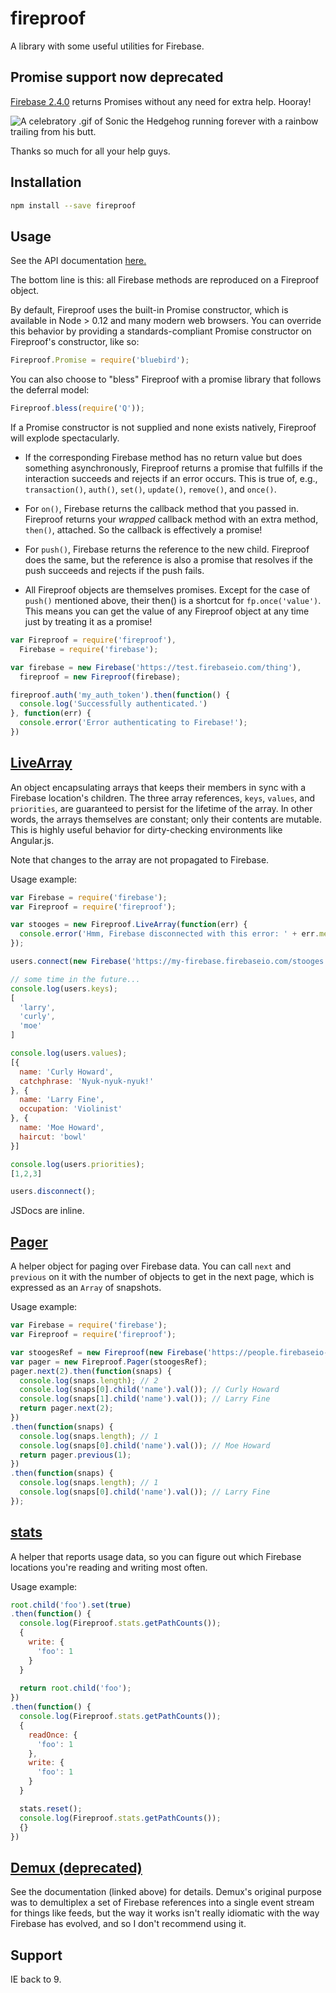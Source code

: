 
fireproof
=========

A library with some useful utilities for Firebase.

## Promise support now deprecated

[Firebase 2.4.0](https://www.firebase.com/docs/web/changelog.html) returns Promises without any need for extra help. Hooray!

![A celebratory .gif of Sonic the Hedgehog running forever with a rainbow trailing from his butt.](http://30.media.tumblr.com/tumblr_lvyx3aVWsS1qcmpuao1_500.gif)

Thanks so much for all your help guys.

## Installation
```bash
npm install --save fireproof
```

## Usage

See the API documentation [here.](https://github.com/casetext/fireproof/blob/master/api.md)

The bottom line is this: all Firebase methods are reproduced on a Fireproof object.

By default, Fireproof uses the built-in Promise constructor, which is available in Node > 0.12 and many modern web browsers. You can override this behavior by providing a standards-compliant Promise constructor on Fireproof's constructor, like so:

```js
Fireproof.Promise = require('bluebird');
```

You can also choose to "bless" Fireproof with a promise library that follows the deferral model:

```js
Fireproof.bless(require('Q'));
```

If a Promise constructor is not supplied and none exists natively, Fireproof will explode spectacularly.

- If the corresponding Firebase method has no return value but does something asynchronously, Fireproof returns a promise that fulfills if the interaction succeeds and rejects if an error occurs. This is true of, e.g., ```transaction()```, ```auth()```, ```set()```, ```update()```, ```remove()```, and ```once()```.

- For ```on()```, Firebase returns the callback method that you passed in. Fireproof returns your _wrapped_ callback method with an extra method, ```then()```, attached. So the callback is effectively a promise!

- For ```push()```, Firebase returns the reference to the new child. Fireproof does the same, but the reference is also a promise that resolves if the push
succeeds and rejects if the push fails.

- All Fireproof objects are themselves promises. Except for the case of
```push()``` mentioned above, their then() is a shortcut for
```fp.once('value')```. This means you can get the value of any Fireproof object
at any time just by treating it as a promise!

```javascript
var Fireproof = require('fireproof'),
  Firebase = require('firebase');

var firebase = new Firebase('https://test.firebaseio.com/thing'),
  fireproof = new Fireproof(firebase);

fireproof.auth('my_auth_token').then(function() {
  console.log('Successfully authenticated.')
}, function(err) {
  console.error('Error authenticating to Firebase!');
})
```

## [LiveArray](https://github.com/casetext/fireproof/blob/master/api.md#Fireproof.LiveArray)

An object encapsulating arrays that keeps their members in sync with a Firebase location's children. The three array references, `keys`, `values`, and `priorities`, are guaranteed to persist for the lifetime of the array. In other words, the arrays themselves are constant; only their contents are mutable. This is highly useful behavior for dirty-checking environments like Angular.js.

Note that changes to the array are not propagated to Firebase.

Usage example:

```js
var Firebase = require('firebase');
var Fireproof = require('fireproof');

var stooges = new Fireproof.LiveArray(function(err) {
  console.error('Hmm, Firebase disconnected with this error: ' + err.message);
});

users.connect(new Firebase('https://my-firebase.firebaseio.com/stooges'));

// some time in the future...
console.log(users.keys);
[
  'larry',
  'curly',
  'moe'
]

console.log(users.values);
[{
  name: 'Curly Howard',
  catchphrase: 'Nyuk-nyuk-nyuk!'
}, {
  name: 'Larry Fine',
  occupation: 'Violinist'
}, {
  name: 'Moe Howard',
  haircut: 'bowl'
}]

console.log(users.priorities);
[1,2,3]

users.disconnect();

```
JSDocs are inline.

## [Pager](https://github.com/casetext/fireproof/blob/master/api.md#Fireproof.Pager)

A helper object for paging over Firebase data. You can call `next` and `previous` on it with the number of objects to get in the next page, which is expressed as an `Array` of snapshots.

Usage example:

```js
var Firebase = require('firebase');
var Fireproof = require('fireproof');

var stoogesRef = new Fireproof(new Firebase('https://people.firebaseio-demo.com/stooges'));
var pager = new Fireproof.Pager(stoogesRef);
pager.next(2).then(function(snaps) {
  console.log(snaps.length); // 2
  console.log(snaps[0].child('name').val()); // Curly Howard
  console.log(snaps[1].child('name').val()); // Larry Fine
  return pager.next(2);
})
.then(function(snaps) {
  console.log(snaps.length); // 1
  console.log(snaps[0].child('name').val()); // Moe Howard
  return pager.previous(1);
})
.then(function(snaps) {
  console.log(snaps.length); // 1
  console.log(snaps[0].child('name').val()); // Larry Fine
});
```

## [stats](https://github.com/casetext/fireproof/blob/master/api.md#Fireproof.stats)

A helper that reports usage data, so you can figure out which Firebase locations you're reading and writing most often.

Usage example:

```js
root.child('foo').set(true)
.then(function() {
  console.log(Fireproof.stats.getPathCounts());
  {
    write: {
      'foo': 1
    }
  }
  
  return root.child('foo');
})
.then(function() {
  console.log(Fireproof.stats.getPathCounts());
  {
    readOnce: {
      'foo': 1
    },
    write: {
      'foo': 1
    }
  }  

  stats.reset();
  console.log(Fireproof.stats.getPathCounts());
  {}
})
```

## [Demux (deprecated)](https://github.com/casetext/fireproof/blob/master/api.md#Fireproof.Demux)

See the documentation (linked above) for details. Demux's original purpose was to demultiplex a set of Firebase references into a single event stream for things like feeds, but the way it works isn't really idiomatic with the way Firebase has evolved, and so I don't recommend using it.


## Support

IE back to 9.

